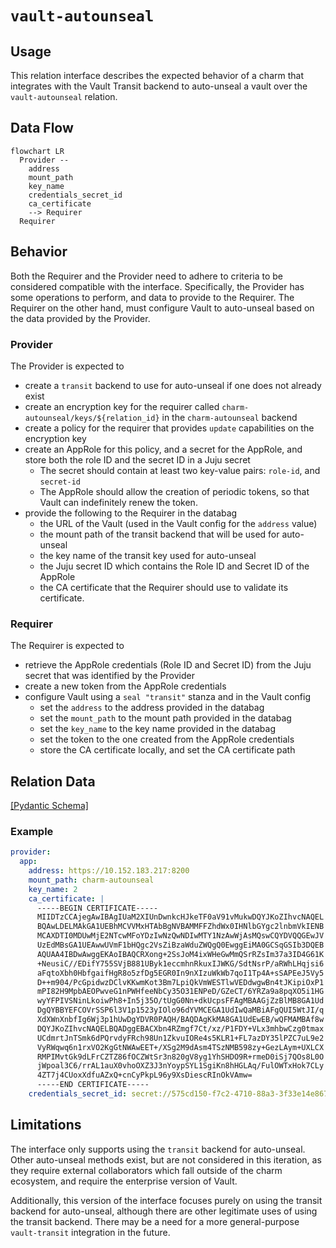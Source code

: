 # `vault-autounseal`

## Usage

This relation interface describes the expected behavior of a charm that integrates with the Vault Transit backend to auto-unseal a vault over the `vault-autounseal` relation.

## Data Flow

```mermaid
flowchart LR
  Provider --
    address
    mount_path
    key_name
    credentials_secret_id
    ca_certificate
    --> Requirer
  Requirer
```

## Behavior

Both the Requirer and the Provider need to adhere to criteria to be considered compatible with the interface. Specifically, the Provider has some operations to perform, and data to provide to the Requirer. The Requirer on the other hand, must configure Vault to auto-unseal based on the data provided by the Provider.

### Provider

The Provider is expected to

- create a `transit` backend to use for auto-unseal if one does not already exist
- create an encryption key for the requirer called `charm-autounseal/keys/${relation_id}` in the `charm-autounseal` backend
- create a policy for the requirer that provides `update` capabilities on the encryption key
- create an AppRole for this policy, and a secret for the AppRole, and store both the role ID and the secret ID in a Juju secret
  - The secret should contain at least two key-value pairs: `role-id`, and `secret-id`
  - The AppRole should allow the creation of periodic tokens, so that Vault can indefinitely renew the token.
- provide the following to the Requirer in the databag
  - the URL of the Vault (used in the Vault config for the `address` value)
  - the mount path of the transit backend that will be used for auto-unseal
  - the key name of the transit key used for auto-unseal
  - the Juju secret ID which contains the Role ID and Secret ID of the AppRole
  - the CA certificate that the Requirer should use to validate its certificate.

### Requirer

The Requirer is expected to

- retrieve the AppRole credentials (Role ID and Secret ID) from the Juju secret that was identified by the Provider
- create a new token from the AppRole credentials
- configure Vault using a `seal "transit"` stanza and in the Vault config
  - set the `address` to the address provided in the databag
  - set the `mount_path` to the mount path provided in the databag
  - set the `key_name` to the key name provided in the databag
  - set the token to the one created from the AppRole credentials
  - store the CA certificate locally, and set the CA certificate path

## Relation Data

[\[Pydantic Schema\]](./schema.py)

### Example

```yaml
provider:
  app:
    address: https://10.152.183.217:8200
    mount_path: charm-autounseal
    key_name: 2
    ca_certificate: |
      -----BEGIN CERTIFICATE-----
      MIIDTzCCAjegAwIBAgIUaM2XIUnDwnkcHJkeTF0aV91vMukwDQYJKoZIhvcNAQEL
      BQAwLDELMAkGA1UEBhMCVVMxHTAbBgNVBAMMFFZhdWx0IHNlbGYgc2lnbmVkIENB
      MCAXDTI0MDUwMjE2NTcwMFoYDzIwNzQwNDIwMTY1NzAwWjAsMQswCQYDVQQGEwJV
      UzEdMBsGA1UEAwwUVmF1bHQgc2VsZiBzaWduZWQgQ0EwggEiMA0GCSqGSIb3DQEB
      AQUAA4IBDwAwggEKAoIBAQCRXong+2SsJoM4ixWHeGwMmQSrRZsIm37a3ID4G61K
      +NeusiC//EDifY755SVjB881UByk1eccmhnRkuxIJWKG/SdtNsrP/aRWhLHqjsi6
      aFqtoXbh0HbfgaifHgR8o5zfDg5EGR0In9nXIzuWkWb7qoI1Tp4A+sSAPEeJ5Vy5
      D++m904/PcGpidwzDClvKKwmKot3Bm7LpiQkVmWESTlwVEDdwgwBn4tJKipiOxP1
      mPI82H9MpbAEOPwveG1nPWHfeeNbCy35O31ENPeD/GZeCT/6YRZa9a8pqXO5i1HG
      wyYFPIVSNinLkoiwPh8+In5j35O/tUgG0Nn+dkUcpsFFAgMBAAGjZzBlMB8GA1Ud
      DgQYBBYEFCOVrSSP6l3V1p1523yIOlo96dYVMCEGA1UdIwQaMBiAFgQUI5WtJI/q
      XdXWnXnbfIg6Wj3p1hUwDgYDVR0PAQH/BAQDAgKkMA8GA1UdEwEB/wQFMAMBAf8w
      DQYJKoZIhvcNAQELBQADggEBACXbn4RZmgf7Ct/xz/P1FDY+VLx3mhbwCzg0tmax
      UCdmrtJnTSmk6dPQrvdyFRch98Un1ZkvuIORe4s5KLR1+FL7azDY35lPZC7uL9e2
      VyRWqwq6n1rxVO2KgGtNWAwEET+/XSg2M9dAsm4TSzNMB598zy+GezLAym+UXLCX
      RMPIMvtGk9dLFrCZTZ86fOCZWtSr3n820gV8yg1YhSHDO9R+rmeD0iSj7QOs8L0O
      jWpoal3C6/rrAL1auX0vhoOXZ3J3nYoypSYL1SgiKn8hHGLAq/FulOWTxHok7CLy
      4ZT7j4CUoxXdfuAZxQ+cnCyPkpL96y9XsDiescRInOkVAmw=
      -----END CERTIFICATE-----
    credentials_secret_id: secret://575cd150-f7c2-4710-88a3-3f33e14e867c/copsdgnmp25c77tkgke0
```

## Limitations

The interface only supports using the `transit` backend for auto-unseal. Other auto-unseal methods exist, but are not considered in this iteration, as they require external collaborators which fall outside of the charm ecosystem, and require the enterprise version of Vault.

Additionally, this version of the interface focuses purely on using the transit backend for auto-unseal, although there are other legitimate uses of using the transit backend. There may be a need for a more general-purpose `vault-transit` integration in the future.
